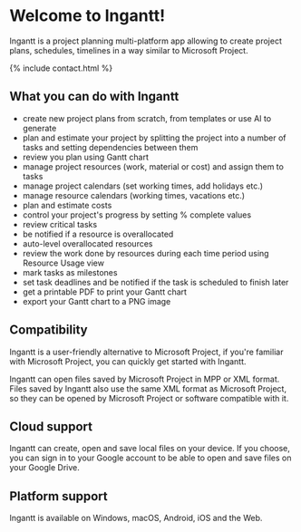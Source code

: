 # Welcome to Ingantt!

Ingantt is a project planning multi-platform app allowing to create project plans, schedules, timelines in a way similar to Microsoft Project.

{% include contact.html %}

## What you can do with Ingantt

- create new project plans from scratch, from templates or use AI to generate
- plan and estimate your project by splitting the project into a number of tasks and setting dependencies between them
- review you plan using Gantt chart
- manage project resources (work, material or cost) and assign them to tasks
- manage project calendars (set working times, add holidays etc.)
- manage resource calendars (working times, vacations etc.)
- plan and estimate costs
- control your project's progress by setting % complete values
- review critical tasks
- be notified if a resource is overallocated
- auto-level overallocated resources
- review the work done by resources during each time period using Resource Usage view
- mark tasks as milestones
- set task deadlines and be notified if the task is scheduled to finish later
- get a printable PDF to print your Gantt chart
- export your Gantt chart to a PNG image

## Compatibility

Ingantt is a user-friendly alternative to Microsoft Project, if you're familiar with Microsoft Project, you can quickly get started with Ingantt.

Ingantt can open files saved by Microsoft Project in MPP or XML format. Files saved by Ingantt also use the same XML format as Microsoft Project, so they can be opened by Microsoft Project or software compatible with it.

## Cloud support

Ingantt can create, open and save local files on your device. If you choose, you can sign in to your Google account to be able to open and save files on your Google Drive.

## Platform support

Ingantt is available on Windows, macOS, Android, iOS and the Web.
